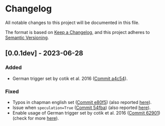 # Changelog 

All notable changes to this project will be documented in this file.

The format is based on [Keep a Changelog](https://keepachangelog.com/en/1.0.0/),
and this project adheres to [Semantic Versioning](https://semver.org/spec/v2.0.0.html).

## [0.0.1dev] - 2023-06-28

### Added

- German trigger set by cotik et al. 2016 ([Commit a4c54](https://github.com/DFKI-NLP/pynegex/commit/a4c54156ccb5d72c61e293fc78af58cb13c66c00)).

### Fixed

- Typos in chapman english set ([Commit e80f5](https://github.com/DFKI-NLP/pynegex/commit/e80f520013fd7d80d64ae216ab346eaa6adf45a3)) (also reported [here](https://code.google.com/archive/p/negex/issues/6)).
- Issue when `speculation=True` ([Commit 54fba](https://github.com/DFKI-NLP/pynegex/commit/54fbad6d9c52384f815beb3f047bf06ab647d1a4)) (also reported [here](https://code.google.com/archive/p/negex/issues/5)).
- Enable usage of German trigger set by cotik et al. 2016 ([Commit 62901](https://github.com/DFKI-NLP/pynegex/commit/62901af47dcc0bad99f60f41a4c13a126f594dc8)) (check for more [here](http://macss.dfki.de/german_trigger_set.html)).
